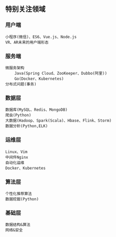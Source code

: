 ## 特别关注领域

### 用户端
```
小程序(微信)、ES6、Vue.js、Node.js
VR、AR未来的用户端形态
```

### 服务端
``` 
微服务架构
	Java(Spring Cloud、ZooKeeper、Dubbo(阿里))
	Go(Docker、Kubernetes)
分布式问题(事务)
```

### 数据层
``` 
数据库(MySQL、Redis、MongoDB)
爬虫(Python)
大数据(Hadoop、Spark(Scala)、Hbase、Flink、Storm)
数据分析(Python,ELK)
```

### 运维层
``` 
Linux、Vim
中间件Nginx
自动化运维
Docker、Kubernetes
```

### 算法层
``` 
个性化推荐算法
数据挖掘(Python)
```

### 基础层
``` 
数据结构&算法
网络&安全
```